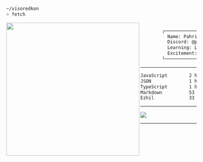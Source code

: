 ```sh
~/visoredkon
> fetch
```

<img align="left" src="https://github.com/visoredkon.png" width="352" />

```bat
                                USER: pahril@github
        ┌────────────────────────────────────────────────────────────────┐
   ​       Name: Pahril
 ​         Discord: @pahril
 ​         Learning: LUA, Javascript, Python, Java, WebDev
   ​       Excitement: Code, DevOps, and everything related to technology
        └────────────────────────────────────────────────────────────────┘
```
-------

<!--START_SECTION:waka-->

```txt
JavaScript        2 hrs 8 mins    #######------------------   27.38 %
JSON              1 hr 42 mins    #####--------------------   21.90 %
TypeScript        1 hr 41 mins    #####--------------------   21.75 %
Markdown          53 mins         ###----------------------   11.31 %
Ezhil             33 mins         ##-----------------------   07.23 %
```

<!--END_SECTION:waka-->

-------

![](https://komarev.com/ghpvc/?username=visoredkon&label=Profile+views+since+May+10,+2023)

*************
